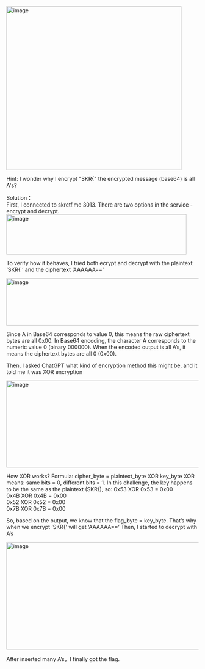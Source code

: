 <img width="459" height="429" alt="image" src="https://github.com/user-attachments/assets/5453871e-7c1e-4ec9-9e31-199638645976" />



Hint: I wonder why I encrypt "SKR{" the encrypted message (base64) is all A's?

Solution：  
First, I connected to skrctf.me 3013.
There are two options in the service - encrypt and decrypt.
<img width="472" height="105" alt="image" src="https://github.com/user-attachments/assets/07342b6e-c54b-486f-81b4-19f058b1be27" />







To verify how it behaves, I tried both ecrypt and decrypt with the plaintext ‘SKR{ ’ and the ciphertext ‘AAAAAA==’


<img width="658" height="124" alt="image" src="https://github.com/user-attachments/assets/c112945a-b773-4b3e-842a-8d814df85356" />









Since A in Base64 corresponds to value 0, this means the raw ciphertext bytes are all 0x00.
In Base64 encoding, the character A corresponds to the numeric value 0 (binary 000000).
When the encoded output is all A’s, it means the ciphertext bytes are all 0 (0x00).

Then, I asked ChatGPT what kind of encryption method this might be, and it told me it was XOR encryption


<img width="602" height="228" alt="image" src="https://github.com/user-attachments/assets/a75a22ad-254c-492e-9918-c3577dc1c295" />












How XOR works?
Formula: cipher_byte = plaintext_byte XOR key_byte
XOR means: same bits = 0, different bits = 1.
In this challenge, the key happens to be the same as the plaintext (SKR{), so:
0x53 XOR 0x53 = 0x00  
0x4B XOR 0x4B = 0x00  
0x52 XOR 0x52 = 0x00  
0x7B XOR 0x7B = 0x00  


So, based on the output, we know that the flag_byte = key_byte.
That’s why when we encrypt ‘SKR{’ will get ‘AAAAAA==’
Then, I started to decrypt with A’s


<img width="602" height="282" alt="image" src="https://github.com/user-attachments/assets/ceff8525-a66f-413a-a654-289d1721d425" />




After inserted many A’s，I finally got the flag.
